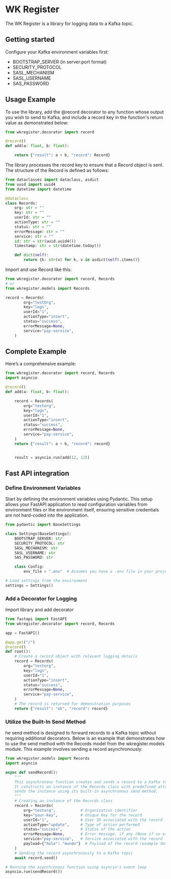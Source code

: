 # WK Register

The WK Register is a library for logging data to a Kafka topic.

## Getting started

Configure your Kafka environment variables first:

- BOOTSTRAP_SERVER (in server:port format)
- SECURITY_PROTOCOL
- SASL_MECHANISM
- SASL_USERNAME
- SAS_PASSWORD

## Usage Example

To use the library, add the @record decorator to any function whose output you wish to send to Kafka, and include a record key in the function's return value as demonstrated below:

```python
from wkregister.decorator import record

@record()
def add(a: float, b: float):

    return {"result": a + b, "record": Record}
```

The library processes the record key to ensure that a Record object is sent. The structure of the Record is defined as follows:

```python
from dataclasses import dataclass, asdict
from uuid import uuid4
from datetime import datetime

@dataclass
class Records:
    org: str = ""
    key: str = ""
    userId: str = ""
    actionType: str = ""
    status: str = ""
    errorMessage: str = ""
    service: str = ""
    id: str = str(uuid.uuid4())
    timestamp: str = str(datetime.today())

    def dict(self):
        return {k: str(v) for k, v in asdict(self).items()}

```

Import and use Record like this:

```python
from wkregister.decorator import record, Records
# or
from wkregister.models import Records

record = Records(
        org="testOrg",
        key="logs",
        userId="1",
        actionType="insert",
        status="success",
        errorMessage=None,
        service="pay-service",
    )
```

## Complete Example

Here’s a comprehensive example:

```python
from wkregister.decorator import record, Records
import asyncio

@record()
def add(a: float, b: float):

    record = Records(
        org="testorg",
        key="logs",
        userId="1",
        actionType="insert",
        status="success",
        errorMessage=None,
        service="pay-service",
    )
    return {"result": a + b, "record": record}


    result = asyncio.run(add(12, 12))

```

## Fast API integration

### Define Environment Variables

Start by defining the environment variables using Pydantic. This setup allows your FastAPI application to read configuration variables from environment files or the environment itself, ensuring sensitive credentials are not hard-coded into the application.

```python
from pydantic import BaseSettings

class Settings(BaseSettings):
    BOOTSTRAP_SERVER: str
    SECURITY_PROTOCOL: str
    SASL_MECHANISM: str
    SASL_USERNAME: str
    SAS_PASSWORD: str

    class Config:
        env_file = ".env"  # Assumes you have a .env file in your project root

# Load settings from the environment
settings = Settings()

```

### Add a Decorator for Logging

Import library and add decorator

```python
from fastapi import FastAPI
from wkregister.decorator import record, Records

app = FastAPI()

@app.get("/")
@record()
def root():
    # Create a record object with relevant logging details
    record = Records(
        org="testorg",
        key="logs",
        userId="1",
        actionType="insert",
        status="success",
        errorMessage=None,
        service="pay-service",
    )
    # The record is returned for demonstration purposes
    return {"result": "ok", "record": record}
```

### Utilize the Built-In Send Method

he send method is designed to forward records to a Kafka topic without requiring additional decorators. Below is an example that demonstrates how to use the send method with the Records model from the wkregister.models module. This example involves sending a record asynchronously:

```python
from wkregister.models import Records
import asyncio

async def sendRecord():
    """
    This asynchronous function creates and sends a record to a Kafka topic.
    It constructs an instance of the Records class with predefined attributes and
    sends the instance using its built-in asynchronous send method.
    """
    # Creating an instance of the Records class
    record = Records(
        org="testorg",           # Organization identifier
        key="your-key",          # Unique key for the record
        userId="1",              # User ID associated with the record
        actionType="update",     # Type of action performed
        status="success",        # Status of the action
        errorMessage=None,       # Error message, if any (None if no errors)
        service="pay-service",   # Service associated with the record
        payload={"hola": "mundo"}  # Payload of the record (example data)
    )
    # Sending the record asynchronously to a Kafka topic
    await record.send()

# Running the asynchronous function using asyncio's event loop
asyncio.run(sendRecord())

```
